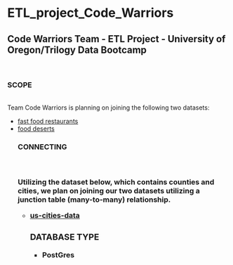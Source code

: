 # ETL_project_Code_Warriors
<h2>Code Warriors Team - ETL Project - University of Oregon/Trilogy Data Bootcamp</h2>
<br>
<h3>SCOPE</h3>
<br>
Team Code Warriors is planning on joining the following two datasets:
<ul>
    <li>
    <a href="https://www.kaggle.com/datafiniti/fast-food-restaurants">fast food restaurants</a></li>
    <li> <a href="https://www.kaggle.com/tcrammond/food-access-and-food-deserts">food deserts</a></li>
<h3>CONNECTING<h3>
<br>
<p>Utilizing the dataset below, which contains counties and cities, we plan on joining our two datasets utilizing a junction table (many-to-many) relationship.</p>
<ul>
    <li>
    <a href="https://simplemaps.com/data/us-cities">us-cities-data</a></li/>
<h3>DATABASE TYPE</h3>
<ul>
    <li> PostGres </li>
